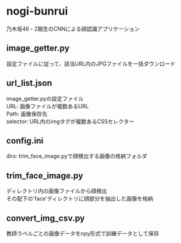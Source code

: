 # nogi-bunrui
乃木坂46・2期生のCNNによる顔認識アプリケーション

## image_getter.py
設定ファイルに従って、該当URL内のJPGファイルを一括ダウンロード

## url_list.json
image_getter.pyの設定ファイル  
URL: 画像ファイルが複数あるURL  
Path: 画像保存先  
selector: URL内のimgタグが複数あるCSSセレクター  

## config.ini
dirs: trim_face_image.pyで顔検出する画像の格納フォルダ

## trim_face_image.py
ディレクトリ内の画像ファイルから顔検出  
その配下の'face'ディレクトリに顔部分を抽出した画像を格納  

## convert_img_csv.py
教師ラベルごとの画像データをnpy形式で訓練データとして保存　 
